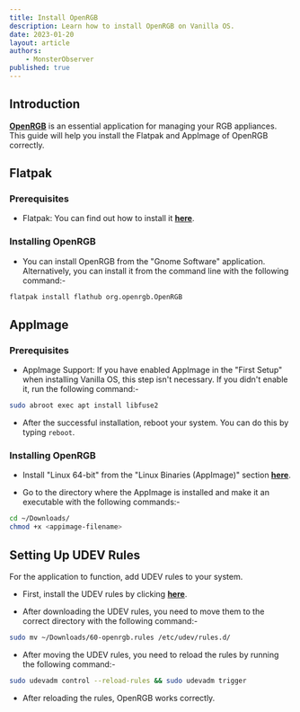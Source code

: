 ```yaml
---
title: Install OpenRGB
description: Learn how to install OpenRGB on Vanilla OS.
date: 2023-01-20
layout: article
authors: 
    - MonsterObserver
published: true
---
```


## Introduction

[**OpenRGB**](https://openrgb.org/) is an essential application for managing your RGB appliances. This guide will help you install the Flatpak and AppImage of OpenRGB correctly.

## Flatpak

### Prerequisites

- Flatpak: You can find out how to install it [**here**](/2022/12/09/install-flatpaks.html).

### Installing OpenRGB

- You can install OpenRGB from the "Gnome Software" application. Alternatively, you can install it from the command line with the following command:-

```bash
flatpak install flathub org.openrgb.OpenRGB
```

## AppImage

### Prerequisites

- AppImage Support: If you have enabled AppImage in the "First Setup" when installing Vanilla OS, this step isn't necessary. If you didn't enable it, run the following command:-

```bash
sudo abroot exec apt install libfuse2
```

- After the successful installation, reboot your system. You can do this by typing `reboot`.

### Installing OpenRGB

- Install "Linux 64-bit" from the "Linux Binaries (AppImage)" section [**here**](https://gitlab.com/CalcProgrammer1/OpenRGB/-/releases/permalink/latest#Linux-64-bit).

- Go to the directory where the AppImage is installed and make it an executable with the following commands:-

```bash
cd ~/Downloads/
chmod +x <appimage-filename>
```

## Setting Up UDEV Rules

For the application to function, add UDEV rules to your system.

- First, install the UDEV rules by clicking [**here**](https://gitlab.com/CalcProgrammer1/OpenRGB/-/jobs/artifacts/master/raw/60-openrgb.rules?job=Linux+64+AppImage&inline=false).

- After downloading the UDEV rules, you need to move them to the correct directory with the following command:-

```bash
sudo mv ~/Downloads/60-openrgb.rules /etc/udev/rules.d/
```

- After moving the UDEV rules, you need to reload the rules by running the following command:-

```bash
sudo udevadm control --reload-rules && sudo udevadm trigger
```

- After reloading the rules, OpenRGB works correctly.
